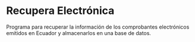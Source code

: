 # Recupera Electrónica
Programa para recuperar la información de los comprobantes electrónicos emitidos en Ecuador y almacenarlos en una base de datos.
